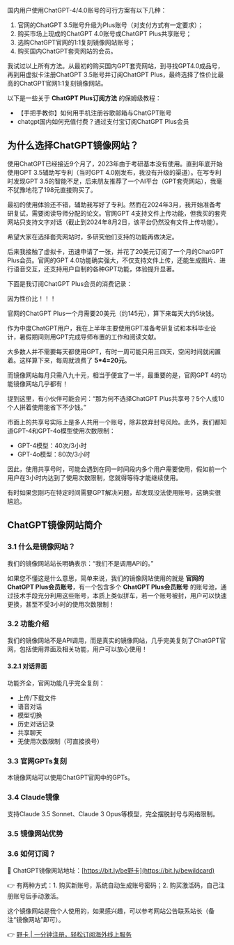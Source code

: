 国内用户使用ChatGPT-4/4.0账号的可行方案有以下几种：

1. 官网的ChatGPT 3.5账号升级为Plus账号（对支付方式有一定要求）；
2. 购买市场上现成的ChatGPT 4.0账号或ChatGPT Plus共享账号；
3. 选购ChatGPT官网的1:1复刻镜像网站账号；
4. 购买国内ChatGPT套壳网站的会员。

我试过以上所有方法。从最初的购买国内GPT套壳网站，到寻找GPT4.0成品号，再到用虚拟卡注册ChatGPT 3.5账号并订阅ChatGPT Plus，最终选择了性价比最高的ChatGPT官网1:1复刻镜像网站。

以下是一些关于 **ChatGPT Plus订阅方法** 的保姆级教程：

- 【手把手教你】如何用手机注册谷歌邮箱与ChatGPT账号
- chatgpt国内如何充值付费？通过支付宝订阅ChatGPT Plus会员

## 为什么选择ChatGPT镜像网站？

使用ChatGPT已经接近9个月了，2023年由于考研基本没有使用。直到年底开始使用GPT 3.5辅助写专利（当时GPT 4.0刚发布，我没有升级的渠道）。在写专利时发现GPT 3.5的智能不足，后来朋友推荐了一个AI平台（GPT套壳网站），我毫不犹豫地花了198元直接购买了。

最初的使用体验还不错，辅助我写好了专利。然而在2024年3月，我开始准备考研复试，需要阅读导师分配的论文。官网GPT 4支持文件上传功能，但我买的套壳网站只支持文字对话（截止到2024年8月2日，该平台仍然没有文件上传功能）。

希望大家在选择套壳网站时，多研究他们支持的功能再做决定。

后来我接触了虚拟卡，迅速申请了一张，并花了20美元订阅了一个月的ChatGPT Plus会员。官网的GPT 4.0功能确实强大，不仅支持文件上传，还能生成图片、进行语音交互，还支持用户自制的各种GPT功能，体验提升显著。

下面是我订阅ChatGPT Plus会员的消费记录：

因为性价比！！！

官网的ChatGPT Plus一个月需要20美元（约145元），算下来每天大约5块钱。

作为中度ChatGPT用户，我在上半年主要使用GPT准备考研复试和本科毕业设计，暑假期间则用GPT完成导师布置的工作和阅读文献。

大多数人并不需要每天都使用GPT，有时一周可能只用三四天，空闲时间就闲置着。这样算下来，每周就浪费了 **5*4=20元**。

而镜像网站每月只需八九十元，相当于便宜了一半，最重要的是，官网GPT 4的功能镜像网站几乎都有！

提到这里，有小伙伴可能会问：“那为何不选择ChatGPT Plus共享号？5个人或10个人拼着使用能省下不少钱。” 

市面上的共享号实际上是多人共用一个账号，除非放弃封号风险。此外，我们都知道GPT-4和GPT-4o模型使用次数限制：

- GPT-4模型：40次/3小时
- GPT-4o模型：80次/3小时

因此，使用共享号时，可能会遇到在同一时间段内多个用户需要使用，假如前一个用户在3小时内达到了使用次数限制，您就得等待才能继续使用。

有时如果您刚巧在特定时间需要GPT解决问题，却发现没法使用账号，这确实很尴尬。

## ChatGPT镜像网站简介

### 3.1 什么是镜像网站？

我们的镜像网站站长明确表示：“我们不是调用API的。”

如果您不懂这是什么意思，简单来说，我们的镜像网站使用的就是 **官网的ChatGPT Plus会员账号**，有一个包含多个 **ChatGPT Plus会员账号** 的账号池，通过技术手段充分利用这些账号，本质上类似拼车，若一个账号被封，用户可以快速更换，甚至不受3小时的使用次数限制！

### 3.2 功能介绍

我们的镜像网站不是API调用，而是真实的镜像网站，几乎完美复刻了ChatGPT官网，包括使用界面及相关功能，用户可以放心使用！

#### 3.2.1 对话界面

功能齐全，官网功能几乎完全复刻：

- 上传/下载文件
- 语音对话
- 模型切换
- 历史对话记录
- 共享聊天
- 无使用次数限制（可直接换号）

### 3.3 官网GPTs复刻

本镜像网站可以使用ChatGPT官网中的GPTs。

### 3.4 Claude镜像

支持Claude 3.5 Sonnet、Claude 3 Opus等模型，完全摆脱封号与网络限制。

### 3.5 镜像网站优势

### 3.6 如何订阅？

🔗 ChatGPT镜像网站地址：[https://bit.ly/be野卡](https://bit.ly/bewildcard)

👉 有两种方式：1. 购买新账号，系统自动生成账号密码；2. 购买激活码，自己注册账号后手动激活。

这个镜像网站是我个人使用的，如果感兴趣，可以参考网站公告联系站长（备注“镜像网站”即可）。

👉 [野卡 | 一分钟注册，轻松订阅海外线上服务](https://bit.ly/bewildcard)